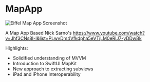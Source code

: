 # MapApp
![Eiffel Map App Screenshot](https://user-images.githubusercontent.com/20109435/174164317-e89dd47f-d344-4225-ab22-e4b7854b3292.png)

A Map App Based Nick Sarno's
https://www.youtube.com/watch?v=Jhf3CNs8I-I&list=PLwvDm4Vfkdpha5eVTjLM0eRlJ7-yDDwBk

Highlights:
- Solidified understanding of MVVM 
- Introduction to SwiftUI MapKit
- New approach to extracting subviews
- iPad and iPhone Interoperability

